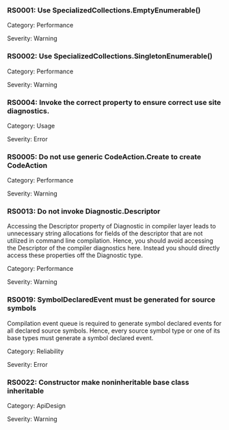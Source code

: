 ### RS0001: Use SpecializedCollections.EmptyEnumerable() ###

Category: Performance

Severity: Warning

### RS0002: Use SpecializedCollections.SingletonEnumerable() ###

Category: Performance

Severity: Warning

### RS0004: Invoke the correct property to ensure correct use site diagnostics. ###

Category: Usage

Severity: Error

### RS0005: Do not use generic CodeAction.Create to create CodeAction ###

Category: Performance

Severity: Warning

### RS0013: Do not invoke Diagnostic.Descriptor ###

Accessing the Descriptor property of Diagnostic in compiler layer leads to unnecessary string allocations for fields of the descriptor that are not utilized in command line compilation. Hence, you should avoid accessing the Descriptor of the compiler diagnostics here. Instead you should directly access these properties off the Diagnostic type.

Category: Performance

Severity: Warning

### RS0019: SymbolDeclaredEvent must be generated for source symbols ###

Compilation event queue is required to generate symbol declared events for all declared source symbols. Hence, every source symbol type or one of its base types must generate a symbol declared event.

Category: Reliability

Severity: Error

### RS0022: Constructor make noninheritable base class inheritable ###

Category: ApiDesign

Severity: Warning